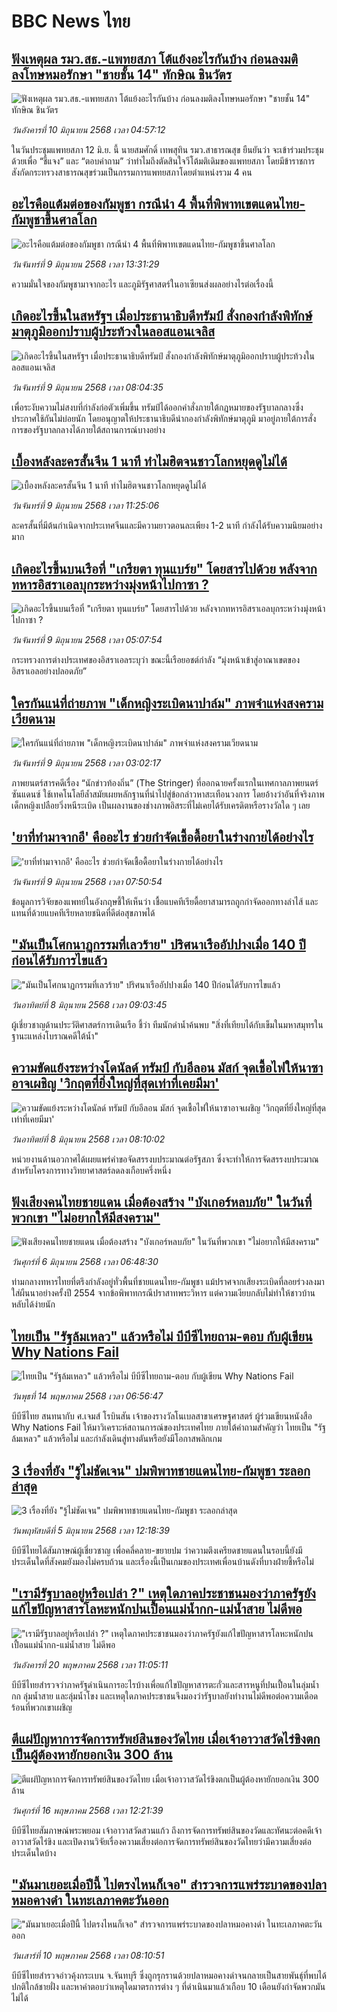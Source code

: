 # BBC News ไทย## [ฟังเหตุผล รมว.สธ.-แพทยสภา โต้แย้งอะไรกันบ้าง ก่อนลงมติลงโทษหมอรักษา "ชายชั้น 14" ทักษิณ ชินวัตร](https://www.bbc.com/thai/articles/c4grk76g01zo?at_campaign=githubrss)![ฟังเหตุผล รมว.สธ.-แพทยสภา โต้แย้งอะไรกันบ้าง ก่อนลงมติลงโทษหมอรักษา "ชายชั้น 14" ทักษิณ ชินวัตร](https://ichef.bbci.co.uk/ace/standard/240/cpsprodpb/f2ed/live/511bdcb0-45ab-11f0-8e0f-85b634392c89.jpg)_วันอังคารที่ 10 มิถุนายน 2568 เวลา 04:57:12_ในวันประชุมแพทยสภา 12 มิ.ย. นี้ นายสมศักดิ์ เทพสุทิน รมว.สาธารณสุข ยืนยันว่า จะเข้าร่วมประชุมด้วยเพื่อ “ชี้แจง” และ “ตอบคำถาม” ว่าทำไมถึงตัดสินใจวีโต้มติเดิมของแพทยสภา โดยมีข้าราชการสังกัดกระทรวงสาธารณสุขร่วมเป็นกรรมการแพทยสภาโดยตำแหน่งรวม 4 คน## [อะไรคือแต้มต่อของกัมพูชา กรณีนำ 4 พื้นที่พิพาทเขตแดนไทย-กัมพูชาขึ้นศาลโลก](https://www.bbc.com/thai/articles/cg5vljn44l4o?at_campaign=githubrss)![อะไรคือแต้มต่อของกัมพูชา กรณีนำ 4 พื้นที่พิพาทเขตแดนไทย-กัมพูชาขึ้นศาลโลก](https://ichef.bbci.co.uk/ace/standard/240/cpsprodpb/9c99/live/1b49bf10-4530-11f0-bace-e1270fc31f5e.jpg)_วันจันทร์ที่ 9 มิถุนายน 2568 เวลา 13:31:29_ความมั่นใจของกัมพูชามาจากอะไร และภูมิรัฐศาสตร์ในอาเซียนส่งผลอย่างไรต่อเรื่องนี้## [เกิดอะไรขึ้นในสหรัฐฯ เมื่อประธานาธิบดีทรัมป์ สั่งกองกำลังพิทักษ์มาตุภูมิออกปราบผู้ประท้วงในลอสแอนเจลิส](https://www.bbc.com/thai/articles/cy8nm1kr19xo?at_campaign=githubrss)![เกิดอะไรขึ้นในสหรัฐฯ เมื่อประธานาธิบดีทรัมป์ สั่งกองกำลังพิทักษ์มาตุภูมิออกปราบผู้ประท้วงในลอสแอนเจลิส](https://ichef.bbci.co.uk/ace/standard/240/cpsprodpb/55e6/live/00b67050-4489-11f0-b6e6-4ddb91039da1.jpg)_วันจันทร์ที่ 9 มิถุนายน 2568 เวลา 08:04:35_เพื่อระงับความไม่สงบที่กำลังก่อตัวเพิ่มขึ้น ทรัมป์ได้ออกคำสั่งภายใต้กฎหมายของรัฐบาลกลางซึ่งประกาศใช้กันไม่บ่อยนัก โดยอนุญาตให้ประธานาธิบดีนำกองกำลังพิทักษ์มาตุภูมิ มาอยู่ภายใต้การสั่งการของรัฐบาลกลางได้ภายใต้สถานการณ์บางอย่าง## [เบื้องหลังละครสั้นจีน 1 นาที ทำไมฮิตจนชาวโลกหยุดดูไม่ได้](https://www.bbc.com/thai/articles/cn4grz2mpe4o?at_campaign=githubrss)![เบื้องหลังละครสั้นจีน 1 นาที ทำไมฮิตจนชาวโลกหยุดดูไม่ได้](https://ichef.bbci.co.uk/ace/standard/240/cpsprodpb/63a0/live/ccfe3390-4200-11f0-b6e6-4ddb91039da1.png)_วันจันทร์ที่ 9 มิถุนายน 2568 เวลา 11:25:06_ละครสั้นที่มีต้นกำเนิดจากประเทศจีนและมีความยาวตอนละเพียง 1-2 นาที กำลังได้รับความนิยมอย่างมาก## [เกิดอะไรขึ้นบนเรือที่ "เกรียตา ทุนแบร์ย" โดยสารไปด้วย หลังจากทหารอิสราเอลบุกระหว่างมุ่งหน้าไปกาซา ?](https://www.bbc.com/thai/articles/c98p0k7ld35o?at_campaign=githubrss)![เกิดอะไรขึ้นบนเรือที่ "เกรียตา ทุนแบร์ย" โดยสารไปด้วย หลังจากทหารอิสราเอลบุกระหว่างมุ่งหน้าไปกาซา ?](https://ichef.bbci.co.uk/ace/standard/240/cpsprodpb/98c7/live/e1d763b0-44c9-11f0-a325-d7dfcc6c113c.png)_วันจันทร์ที่ 9 มิถุนายน 2568 เวลา 05:07:54_กระทรวงการต่างประเทศของอิสราเอลระบุว่า ขณะนี้เรือยอชต์กำลัง “มุ่งหน้าเข้าสู่อาณาเขตของอิสราเอลอย่างปลอดภัย”## [ใครกันแน่ที่ถ่ายภาพ "เด็กหญิงระเบิดนาปาล์ม" ภาพจำแห่งสงครามเวียดนาม](https://www.bbc.com/thai/articles/c787gdqjjzjo?at_campaign=githubrss)![ใครกันแน่ที่ถ่ายภาพ "เด็กหญิงระเบิดนาปาล์ม" ภาพจำแห่งสงครามเวียดนาม](https://ichef.bbci.co.uk/ace/standard/240/cpsprodpb/8aa8/live/1651c390-4413-11f0-bace-e1270fc31f5e.jpg)_วันจันทร์ที่ 9 มิถุนายน 2568 เวลา 03:02:17_ภาพยนตร์สารคดีเรื่อง “นักข่าวท้องถิ่น” (The Stringer) ที่ออกฉายครั้งแรกในเทศกาลภาพยนตร์ซันแดนซ์ ใช้เทคโนโลยีล้ำสมัยเผยหลักฐานที่นำไปสู่ข้อกล่าวหาสะเทือนวงการ โดยอ้างว่าอันที่จริงภาพเด็กหญิงเปลือยวิ่งหนีระเบิด เป็นผลงานของช่างภาพอิสระที่ไม่เคยได้รับเครดิตหรือรางวัลใด ๆ เลย## ['ยาที่ทำมาจากอึ' คืออะไร ช่วยกำจัดเชื้อดื้อยาในร่างกายได้อย่างไร](https://www.bbc.com/thai/articles/c15n1zl380jo?at_campaign=githubrss)!['ยาที่ทำมาจากอึ' คืออะไร ช่วยกำจัดเชื้อดื้อยาในร่างกายได้อย่างไร](https://ichef.bbci.co.uk/ace/standard/240/cpsprodpb/723c/live/2e9cabb0-42c7-11f0-93dd-9f3a34381ccc.jpg)_วันจันทร์ที่ 9 มิถุนายน 2568 เวลา 07:50:54_ข้อมูลการวิจัยของแพทย์ในอังกฤษชี้ให้เห็นว่า เชื้อแบคทีเรียดื้อยาสามารถถูกกำจัดออกทางลำไส้ และแทนที่ด้วยแบคทีเรียหลายชนิดที่ดีต่อสุขภาพได้## ["มันเป็นโศกนาฏกรรมที่เลวร้าย" ปริศนาเรืออัปปางเมื่อ 140 ปีก่อนได้รับการไขแล้ว](https://www.bbc.com/thai/articles/c771gjy4250o?at_campaign=githubrss)!["มันเป็นโศกนาฏกรรมที่เลวร้าย" ปริศนาเรืออัปปางเมื่อ 140 ปีก่อนได้รับการไขแล้ว](https://ichef.bbci.co.uk/ace/standard/240/cpsprodpb/a9d1/live/49237f20-42f1-11f0-9630-fd015488de94.jpg)_วันอาทิตย์ที่ 8 มิถุนายน 2568 เวลา 09:03:45_ผู้เชี่ยวชาญด้านประวัติศาสตร์การเดินเรือ ชี้ว่า ทีมนักดำน้ำค้นพบ "สิ่งที่เทียบได้กับเข็มในมหาสมุทรในฐานะแหล่งโบราณคดีใต้น้ำ"## [ความขัดแย้งระหว่างโดนัลด์ ทรัมป์ กับอีลอน มัสก์ จุดเชื้อไฟให้นาซาอาจเผชิญ 'วิกฤตที่ยิ่งใหญ่ที่สุดเท่าที่เคยมีมา'](https://www.bbc.com/thai/articles/c1j51d59k4do?at_campaign=githubrss)![ความขัดแย้งระหว่างโดนัลด์ ทรัมป์ กับอีลอน มัสก์ จุดเชื้อไฟให้นาซาอาจเผชิญ 'วิกฤตที่ยิ่งใหญ่ที่สุดเท่าที่เคยมีมา'](https://ichef.bbci.co.uk/ace/standard/240/cpsprodpb/2ce9/live/dd7579c0-43c4-11f0-835b-310c7b938e84.jpg)_วันอาทิตย์ที่ 8 มิถุนายน 2568 เวลา 08:10:02_หน่วยงานด้านอวกาศได้เผยแพร่คำขอจัดสรรงบประมาณต่อรัฐสภา ซึ่งจะทำให้การจัดสรรงบประมาณสำหรับโครงการทางวิทยาศาสตร์ลดลงเกือบครึ่งหนึ่ง## [ฟังเสียงคนไทยชายแดน เมื่อต้องสร้าง "บังเกอร์หลบภัย" ในวันที่พวกเขา "ไม่อยากให้มีสงคราม"](https://www.bbc.com/thai/articles/cgkdpky473po?at_campaign=githubrss)![ฟังเสียงคนไทยชายแดน เมื่อต้องสร้าง "บังเกอร์หลบภัย" ในวันที่พวกเขา "ไม่อยากให้มีสงคราม"](https://ichef.bbci.co.uk/ace/standard/240/cpsprodpb/dcfd/live/be6f7060-4295-11f0-bace-e1270fc31f5e.jpg)_วันศุกร์ที่ 6 มิถุนายน 2568 เวลา 06:48:30_ท่ามกลางทหารไทยที่ตรึงกำลังอยู่ทั่วพื้นที่ชายแดนไทย-กัมพูชา แม้ปราศจากเสียงระเบิดที่ลอยร่วงลงมาใส่ผืนนาอย่างครั้งปี 2554 จากข้อพิพาทกรณีปราสาทพระวิหาร แต่ความเงียบกลับไม่ทำให้ชาวบ้านหลับได้ง่ายนัก## [ไทยเป็น "รัฐล้มเหลว" แล้วหรือไม่ บีบีซีไทยถาม-ตอบ กับผู้เขียน Why Nations Fail](https://www.bbc.com/thai/articles/cq85vll0pzyo?at_campaign=githubrss)![ไทยเป็น "รัฐล้มเหลว" แล้วหรือไม่ บีบีซีไทยถาม-ตอบ กับผู้เขียน Why Nations Fail](https://ichef.bbci.co.uk/ace/standard/240/cpsprodpb/4f82/live/e9151e50-308e-11f0-8519-3b5a01ebe413.jpg)_วันพุธที่ 14 พฤษภาคม 2568 เวลา 06:56:47_บีบีซีไทย สนทนากับ ศ.เจมส์ โรบินสัน เจ้าของรางวัลโนเบลสาขาเศรษฐศาสตร์ ผู้ร่วมเขียนหนังสือ Why Nations Fail ให้มาวิเคราะห์สถานการณ์ของประเทศไทย ภายใต้คำถามสำคัญว่า ไทยเป็น "รัฐล้มเหลว" แล้วหรือไม่ และกำลังเดินสู่ทางตันหรือยังมีโอกาสพลิกเกม## [3 เรื่องที่ยัง "รู้ไม่ชัดเจน" ปมพิพาทชายแดนไทย-กัมพูชา ระลอกล่าสุด](https://www.bbc.com/thai/articles/cn4qp0l5091o?at_campaign=githubrss)![3 เรื่องที่ยัง "รู้ไม่ชัดเจน" ปมพิพาทชายแดนไทย-กัมพูชา ระลอกล่าสุด](https://ichef.bbci.co.uk/ace/standard/240/cpsprodpb/6e13/live/7af975c0-41f4-11f0-bace-e1270fc31f5e.jpg)_วันพฤหัสบดีที่ 5 มิถุนายน 2568 เวลา 12:18:39_บีบีซีไทยได้สัมภาษณ์ผู้เชี่ยวชาญ เพื่อคลี่คลาย-ขยายปม ว่าความตึงเครียดชายแดนในรอบนี้ยังมีประเด็นใดที่สังคมยังมองไม่ครบถ้วน และเรื่องนี้เป็นเกมของประเทศเพื่อนบ้านดังที่บางฝ่ายชี้หรือไม่## ["เรามีรัฐบาลอยู่หรือเปล่า ?" เหตุใดภาคประชาชนมองว่าภาครัฐยังแก้ไขปัญหาสารโลหะหนักปนเปื้อนแม่น้ำกก-แม่น้ำสาย ไม่ดีพอ](https://www.bbc.com/thai/articles/cev44g1ed7go?at_campaign=githubrss)!["เรามีรัฐบาลอยู่หรือเปล่า ?" เหตุใดภาคประชาชนมองว่าภาครัฐยังแก้ไขปัญหาสารโลหะหนักปนเปื้อนแม่น้ำกก-แม่น้ำสาย ไม่ดีพอ](https://ichef.bbci.co.uk/ace/standard/240/cpsprodpb/2466/live/db2b4690-3569-11f0-8519-3b5a01ebe413.jpg)_วันอังคารที่ 20 พฤษภาคม 2568 เวลา 11:05:11_บีบีซีไทยสำรวจว่าภาครัฐดำเนินการอะไรบ้างเพื่อแก้ไขปัญหาสารตะกั่วและสารหนูที่ปนเปื้อนในลุ่มน้ำกก ลุ่มน้ำสาย และลุ่มน้ำโขง และเหตุใดภาคประชาชนจึงมองว่ารัฐบาลยังทำงานไม่ดีพอต่อความเดือดร้อนที่พวกเขาเผชิญ## [ตีแผ่ปัญหาการจัดการทรัพย์สินของวัดไทย เมื่อเจ้าอาวาสวัดไร่ขิงตกเป็นผู้ต้องหายักยอกเงิน 300 ล้าน](https://www.bbc.com/thai/articles/c79ed050x74o?at_campaign=githubrss)![ตีแผ่ปัญหาการจัดการทรัพย์สินของวัดไทย เมื่อเจ้าอาวาสวัดไร่ขิงตกเป็นผู้ต้องหายักยอกเงิน 300 ล้าน](https://ichef.bbci.co.uk/ace/standard/240/cpsprodpb/bdc3/live/976e9510-324e-11f0-9f11-ad778c3a662b.jpg)_วันศุกร์ที่ 16 พฤษภาคม 2568 เวลา 12:21:39_บีบีซีไทยสัมภาษณ์พระพยอม เจ้าอาวาสวัดสวนแก้ว ถึงการจัดการทรัพย์สินของวัดและทัศนะต่อคดีเจ้าอาวาสวัดไร่ขิง และเปิดงานวิจัยเรื่องความเสี่ยงต่อการจัดการทรัพย์สินของวัดไทยว่ามีความเสี่ยงต่อประเด็นใดบ้าง## ["มันมาเยอะเมื่อปีนี้ ไปตรงไหนก็เจอ" สำรวจการแพร่ระบาดของปลาหมอคางดำ ในทะเลภาคตะวันออก](https://www.bbc.com/thai/articles/cp3ndp09n3xo?at_campaign=githubrss)!["มันมาเยอะเมื่อปีนี้ ไปตรงไหนก็เจอ" สำรวจการแพร่ระบาดของปลาหมอคางดำ ในทะเลภาคตะวันออก](https://ichef.bbci.co.uk/ace/standard/240/cpsprodpb/1b2a/live/b6fb74b0-2cb9-11f0-b94c-af824e2cce35.jpg)_วันเสาร์ที่ 10 พฤษภาคม 2568 เวลา 08:10:51_บีบีซีไทยสำรวจอ่าวคุ้งกระเบน จ.จันทบุรี ซึ่งถูกรุกรานด้วยปลาหมอคางดำจนกลายเป็นสายพันธุ์ที่พบได้ปกติใกล้ชายฝั่ง และหาคำตอบว่าเหตุใดมาตรการต่าง ๆ ที่ดำเนินมาแล้วเกือบ 10 เดือนยังกำจัดพวกมันไม่ได้